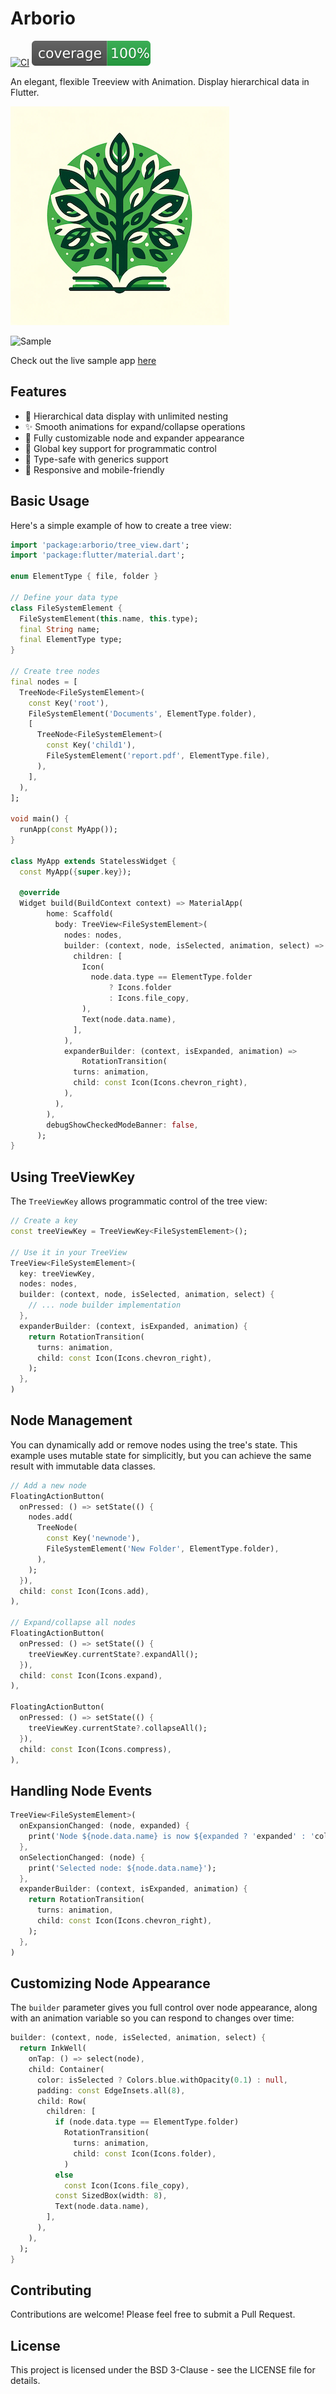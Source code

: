 # Arborio

[![CI](https://github.com/melbournedeveloper/arborio/actions/workflows/ci.yml/badge.svg)](https://github.com/melbournedeveloper/arborio/actions/workflows/ci.yml)
[![Coverage](https://raw.githubusercontent.com/melbournedeveloper/arborio/main/coverage_badge.svg)](https://github.com/melbournedeveloper/arborio/actions/workflows/ci.yml)

An elegant, flexible Treeview with Animation. Display hierarchical data in Flutter.

![Logo](/example/assets//images/arborio_small.png)

![Sample](/images/sample.gif)

Check out the live sample app [here](https://melbournedeveloper.github.io/arborio/)

## Features

- 🌳 Hierarchical data display with unlimited nesting
- ✨ Smooth animations for expand/collapse operations
- 🎨 Fully customizable node and expander appearance
- 🔑 Global key support for programmatic control
- 🎯 Type-safe with generics support
- 📱 Responsive and mobile-friendly

## Basic Usage

Here's a simple example of how to create a tree view:

```dart
import 'package:arborio/tree_view.dart';
import 'package:flutter/material.dart';

enum ElementType { file, folder }

// Define your data type
class FileSystemElement {
  FileSystemElement(this.name, this.type);
  final String name;
  final ElementType type;
}

// Create tree nodes
final nodes = [
  TreeNode<FileSystemElement>(
    const Key('root'),
    FileSystemElement('Documents', ElementType.folder),
    [
      TreeNode<FileSystemElement>(
        const Key('child1'),
        FileSystemElement('report.pdf', ElementType.file),
      ),
    ],
  ),
];

void main() {
  runApp(const MyApp());
}

class MyApp extends StatelessWidget {
  const MyApp({super.key});

  @override
  Widget build(BuildContext context) => MaterialApp(
        home: Scaffold(
          body: TreeView<FileSystemElement>(
            nodes: nodes,
            builder: (context, node, isSelected, animation, select) => Row(
              children: [
                Icon(
                  node.data.type == ElementType.folder
                      ? Icons.folder
                      : Icons.file_copy,
                ),
                Text(node.data.name),
              ],
            ),
            expanderBuilder: (context, isExpanded, animation) =>
                RotationTransition(
              turns: animation,
              child: const Icon(Icons.chevron_right),
            ),
          ),
        ),
        debugShowCheckedModeBanner: false,
      );
}
```

## Using TreeViewKey

The `TreeViewKey` allows programmatic control of the tree view:

```dart
// Create a key
const treeViewKey = TreeViewKey<FileSystemElement>();

// Use it in your TreeView
TreeView<FileSystemElement>(
  key: treeViewKey,
  nodes: nodes,
  builder: (context, node, isSelected, animation, select) {
    // ... node builder implementation
  },
  expanderBuilder: (context, isExpanded, animation) {
    return RotationTransition(
      turns: animation,
      child: const Icon(Icons.chevron_right),
    );
  },
)
```

## Node Management

You can dynamically add or remove nodes using the tree's state. This example uses mutable state for simplicitly, but you can achieve the same result with immutable data classes.

```dart
// Add a new node
FloatingActionButton(
  onPressed: () => setState(() {
    nodes.add(
      TreeNode(
        const Key('newnode'),
        FileSystemElement('New Folder', ElementType.folder),
      ),
    );
  }),
  child: const Icon(Icons.add),
),

// Expand/collapse all nodes
FloatingActionButton(
  onPressed: () => setState(() {
    treeViewKey.currentState?.expandAll();
  }),
  child: const Icon(Icons.expand),
),

FloatingActionButton(
  onPressed: () => setState(() {
    treeViewKey.currentState?.collapseAll();
  }),
  child: const Icon(Icons.compress),
),
```

## Handling Node Events

```dart
TreeView<FileSystemElement>(
  onExpansionChanged: (node, expanded) {
    print('Node ${node.data.name} is now ${expanded ? 'expanded' : 'collapsed'}');
  },
  onSelectionChanged: (node) {
    print('Selected node: ${node.data.name}');
  },
  expanderBuilder: (context, isExpanded, animation) {
    return RotationTransition(
      turns: animation,
      child: const Icon(Icons.chevron_right),
    );
  },
)
```

## Customizing Node Appearance

The `builder` parameter gives you full control over node appearance, along with an animation variable so you can respond to changes over time:

```dart
builder: (context, node, isSelected, animation, select) {
  return InkWell(
    onTap: () => select(node),
    child: Container(
      color: isSelected ? Colors.blue.withOpacity(0.1) : null,
      padding: const EdgeInsets.all(8),
      child: Row(
        children: [
          if (node.data.type == ElementType.folder)
            RotationTransition(
              turns: animation,
              child: const Icon(Icons.folder),
            )
          else
            const Icon(Icons.file_copy),
          const SizedBox(width: 8),
          Text(node.data.name),
        ],
      ),
    ),
  );
}
```

## Contributing

Contributions are welcome! Please feel free to submit a Pull Request.

## License

This project is licensed under the BSD 3-Clause - see the LICENSE file for details.
